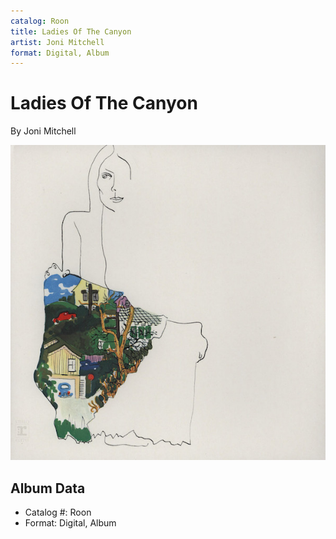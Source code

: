 ```yaml
---
catalog: Roon
title: Ladies Of The Canyon
artist: Joni Mitchell
format: Digital, Album
---
```


# Ladies Of The Canyon

By Joni Mitchell

![](../../assets/albumcovers/Joni_Mitchell-Ladies_Of_The_Canyon.png)

## Album Data

- Catalog #: Roon
- Format: Digital, Album

